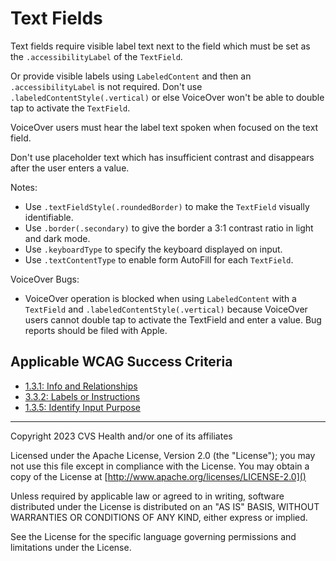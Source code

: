 # Text Fields
Text fields require visible label text next to the field which must be set as the `.accessibilityLabel` of the `TextField`.

Or provide visible labels using `LabeledContent` and then an `.accessibilityLabel` is not required. Don't use `.labeledContentStyle(.vertical)` or else VoiceOver won't be able to double tap to activate the `TextField`.

VoiceOver users must hear the label text spoken when focused on the text field.

Don't use placeholder text which has insufficient contrast and disappears after the user enters a value. 

Notes:

* Use `.textFieldStyle(.roundedBorder)` to make the `TextField` visually identifiable. 
* Use `.border(.secondary)` to give the border a 3:1 contrast ratio in light and dark mode. 
* Use `.keyboardType` to specify the keyboard displayed on input. 
* Use `.textContentType` to enable form AutoFill for each `TextField`.

VoiceOver Bugs:
- VoiceOver operation is blocked when using `LabeledContent` with a `TextField` and `.labeledContentStyle(.vertical)` because VoiceOver users cannot double tap to activate the TextField and enter a value. Bug reports should be filed with Apple. 

## Applicable WCAG Success Criteria
- [1.3.1: Info and Relationships](https://www.w3.org/WAI/WCAG22/Understanding/info-and-relationships)
- [3.3.2: Labels or Instructions](https://www.w3.org/WAI/WCAG22/Understanding/labels-or-instructions)
- [1.3.5: Identify Input Purpose](https://www.w3.org/WAI/WCAG22/Understanding/identify-input-purpose)

----

Copyright 2023 CVS Health and/or one of its affiliates

Licensed under the Apache License, Version 2.0 (the "License");
you may not use this file except in compliance with the License.
You may obtain a copy of the License at
[http://www.apache.org/licenses/LICENSE-2.0]()

Unless required by applicable law or agreed to in writing, software
distributed under the License is distributed on an "AS IS" BASIS,
WITHOUT WARRANTIES OR CONDITIONS OF ANY KIND, either express or implied.

See the License for the specific language governing permissions and
limitations under the License.
